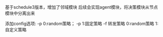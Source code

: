 <!--
 * @Autor: XLF
 * @Date: 2022-10-24 15:16:01
 * @LastEditors: XLF
 * @LastEditTime: 2022-11-25 13:22:09
 * @Description: 
-->

基于schedule3版本，增加了邻域模块
后续会实现agent模块，将决策模块从节点模块中分离出来

<!--
 * @Autor: XLF
 * @Date: 2022-10-24 15:16:01
 * @LastEditors: YAT
 * @LastEditTime: 2023-05-23
 * @Description: 
-->
添加config选项: -p 0:random策略； -p 1:固定策略
-f 转发策略 0:random策略 1:自定义策略